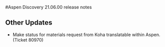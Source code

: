 #Aspen Discovery 21.06.00 release notes

## Other Updates
- Make status for materials request from Koha translatable within Aspen. (Ticket 80970)